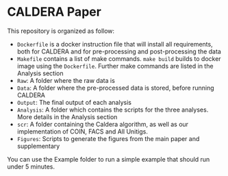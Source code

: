 # CALDERA Paper

This repository is organized as follow:

- `Dockerfile` is a docker instruction file that will install all requirements, both for CALDERA and for pre-processing and post-processing the data
- `Makefile` contains a list of make commands. `make build` builds to docker image using the `Dockerfile`. Further make commands are listed in the Analysis section
- `Raw`: A folder where the raw data is
- `Data`: A folder where the pre-processed data is stored, before running CALDERA
- `Output`: The final output of each analysis
- `Analysis`: A folder which contains the scripts for the three analyses. More details in the Analysis section
- `scr`: A folder containing the Caldera algorithm, as well as our implementation of  COIN,  FACS and All Unitigs.
- `Figures`: Scripts to generate the figures from the main paper and supplementary

You can use the Example folder to run a simple example that should run under 5 minutes.
